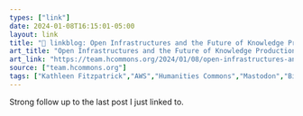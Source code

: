 ```yaml
---
types: ["link"]
date: 2024-01-08T16:15:01-05:00
layout: link
title: "🔗 linkblog: Open Infrastructures and the Future of Knowledge Production, part 2 – Platypus'"
art_title: "Open Infrastructures and the Future of Knowledge Production, part 2 – Platypus"
art_link: "https://team.hcommons.org/2024/01/08/open-infrastructures-and-the-future-of-knowledge-production-part-2/"
source: ["team.hcommons.org"]
tags: ["Kathleen Fitzpatrick","AWS","Humanities Commons","Mastodon","Big Tech"]
---
```

Strong follow up to the last post I just linked to.
